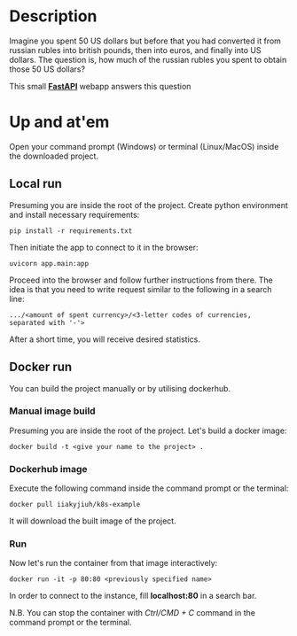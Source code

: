 # Description
Imagine you spent 50 US dollars but before that you had converted it from russian rubles into british pounds, then into euros, and finally into US dollars.
The question is, how much of the russian rubles you spent to obtain those 50 US dollars? 

This small [**FastAPI**](https://fastapi.tiangolo.com/) webapp answers this question

# Up and at'em
Open your command prompt (Windows) or terminal (Linux/MacOS) inside the downloaded project. 
## Local run
Presuming you are inside the root of the project.
Create python environment and install necessary requirements:
```
pip install -r requirements.txt
```
Then initiate the app to connect to it in the browser:
```
uvicorn app.main:app 
```
Proceed into the browser and follow further instructions from there.
The idea is that you need to write request similar to the following in a search line:
```
.../<amount of spent currency>/<3-letter codes of currencies, separated with '-'>
```
After a short time, you will receive desired statistics.

## Docker run
You can build the project manually or by utilising dockerhub.

### Manual image build
Presuming you are inside the root of the project.
Let's build a docker image: 
```
docker build -t <give your name to the project> .
```
### Dockerhub image
Execute the following command inside the command prompt or the terminal:
```
docker pull iiakyjiuh/k8s-example
```
It will download the built image of the project. 

### Run
Now let's run the container from that image interactively:
```
docker run -it -p 80:80 <previously specified name>
```
In order to connect to the instance, fill __localhost:80__ in a search bar.

N.B. You can stop the container with _Ctrl/CMD + C_ command in the command prompt or the terminal.
